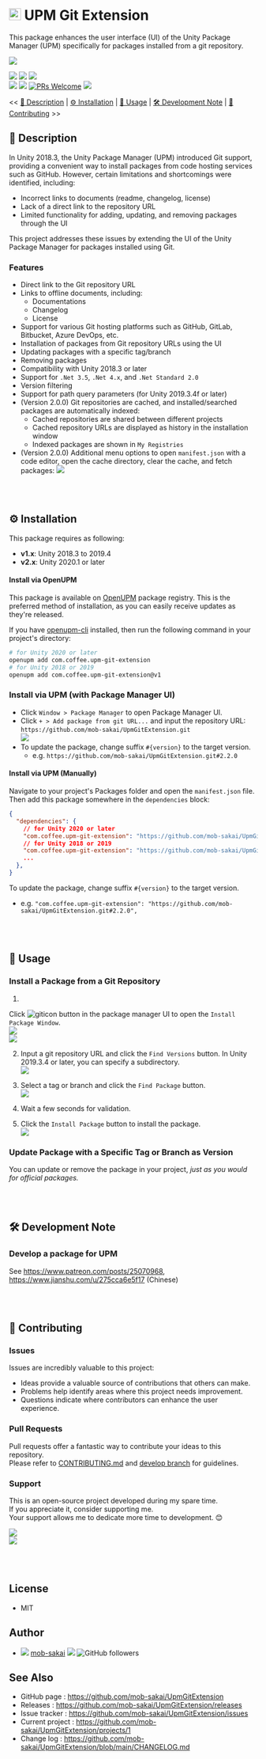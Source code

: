 # <img src="https://git-scm.com/images/logos/downloads/Git-Icon-1788C.svg" height="24px" > UPM Git Extension

This package enhances the user interface (UI) of the Unity Package Manager (UPM) specifically for packages installed
from a git repository.

![](https://user-images.githubusercontent.com/12690315/60764681-20c28380-a0c9-11e9-9c3c-75e3d4e0279e.png)

[![](https://img.shields.io/npm/v/com.coffee.upm-git-extension?label=openupm&registry_uri=https://package.openupm.com)](https://openupm.com/packages/com.coffee.upm-git-extension/)
[![](https://img.shields.io/github/v/release/mob-sakai/UpmGitExtension?include_prereleases)](https://github.com/mob-sakai/UpmGitExtension/releases)
[![](https://img.shields.io/github/license/mob-sakai/UpmGitExtension.svg)](https://github.com/mob-sakai/UpmGitExtension/blob/main/LICENSE.txt)  
![](https://img.shields.io/badge/Unity-2018.3+-57b9d3.svg?style=flat&logo=unity)
![](https://github.com/mob-sakai/UpmGitExtension/actions/workflows/test.yml/badge.svg?branch=develop)
[![PRs Welcome](https://img.shields.io/badge/PRs-welcome-orange.svg)](http://makeapullrequest.com)
[![](https://img.shields.io/twitter/follow/mob_sakai.svg?label=Follow&style=social)](https://twitter.com/intent/follow?screen_name=mob_sakai)

<< [📝 Description](#-description) | [⚙ Installation](#-installation) | [🚀 Usage](#-usage) | [🛠 Development Note](#-development-note) | [🤝 Contributing](#-contributing) >>

## 📝 Description

In Unity 2018.3, the Unity Package Manager (UPM) introduced Git support, providing a convenient way to install packages
from code hosting services such as GitHub. However, certain limitations and shortcomings were identified, including:

- Incorrect links to documents (readme, changelog, license)
- Lack of a direct link to the repository URL
- Limited functionality for adding, updating, and removing packages through the UI

This project addresses these issues by extending the UI of the Unity Package Manager for packages installed using Git.

### Features

- Direct link to the Git repository URL
- Links to offline documents, including:
    - Documentations
    - Changelog
    - License
- Support for various Git hosting platforms such as GitHub, GitLab, Bitbucket, Azure DevOps, etc.
- Installation of packages from Git repository URLs using the UI
- Updating packages with a specific tag/branch
- Removing packages
- Compatibility with Unity 2018.3 or later
- Support for `.Net 3.5`, `.Net 4.x`, and `.Net Standard 2.0`
- Version filtering
- Support for path query parameters (for Unity 2019.3.4f or later)
- (Version 2.0.0) Git repositories are cached, and installed/searched packages are automatically indexed:
    - Cached repositories are shared between different projects
    - Cached repository URLs are displayed as history in the installation window
    - Indexed packages are shown in `My Registries`
- (Version 2.0.0) Additional menu options to open `manifest.json` with a code editor, open the cache directory, clear
  the cache, and fetch packages:
  ![](https://user-images.githubusercontent.com/12690315/169232173-943ee8cf-9d18-435d-aea2-3fdd16538cf7.png)

<br><br>

## ⚙ Installation

This package requires as following:

- **v1.x**: Unity 2018.3 to 2019.4
- **v2.x**: Unity 2020.1 or later

#### Install via OpenUPM

This package is available on [OpenUPM](https://openupm.com) package registry.
This is the preferred method of installation, as you can easily receive updates as they're released.

If you have [openupm-cli](https://github.com/openupm/openupm-cli) installed, then run the following command in your
project's directory:

```sh
# for Unity 2020 or later
openupm add com.coffee.upm-git-extension
# for Unity 2018 or 2019
openupm add com.coffee.upm-git-extension@v1 
```

### Install via UPM (with Package Manager UI)

- Click `Window > Package Manager` to open Package Manager UI.
- Click `+ > Add package from git URL...` and input the repository URL: `https://github.com/mob-sakai/UpmGitExtension.git`  
  ![](https://github.com/mob-sakai/mob-sakai/releases/download/docs/upm-add-from-url.png)
- To update the package, change suffix `#{version}` to the target version.
    - e.g. `https://github.com/mob-sakai/UpmGitExtension.git#2.2.0`

#### Install via UPM (Manually)

Navigate to your project's Packages folder and open the `manifest.json` file. Then add this package somewhere in
the `dependencies` block:

```json
{
  "dependencies": {
    // for Unity 2020 or later
    "com.coffee.upm-git-extension": "https://github.com/mob-sakai/UpmGitExtension.git",
    // for Unity 2018 or 2019
    "com.coffee.upm-git-extension": "https://github.com/mob-sakai/UpmGitExtension.git#v1",
    ...
  },
}
```

To update the package, change suffix `#{version}` to the target version.

* e.g. `"com.coffee.upm-git-extension": "https://github.com/mob-sakai/UpmGitExtension.git#2.2.0",`

<br><br>

## 🚀 Usage

### Install a Package from a Git Repository

1.
Click ![giticon](https://user-images.githubusercontent.com/12690315/60764763-7fd4c800-a0ca-11e9-957b-ca68e3ca6123.png)
button in the package manager UI to open the `Install Package Window`.  
![](https://user-images.githubusercontent.com/12690315/60766233-dbf71680-a0e1-11e9-8303-fbd790e9e35b.png)  
![](https://user-images.githubusercontent.com/12690315/60764768-91b66b00-a0ca-11e9-9ccd-9fef88c77d5e.png)

2. Input a git repository URL and click the `Find Versions` button. In Unity 2019.3.4 or later, you can specify a
   subdirectory.  
   ![](https://user-images.githubusercontent.com/12690315/60766258-4314cb00-a0e2-11e9-91f8-3aad514450bc.png)

3. Select a tag or branch and click the `Find Package` button.  
   ![](https://user-images.githubusercontent.com/12690315/60766257-4314cb00-a0e2-11e9-8b2e-23efc50ded72.png)

4. Wait a few seconds for validation.

5. Click the `Install Package` button to install the package.  
   ![](https://user-images.githubusercontent.com/12690315/60766259-4314cb00-a0e2-11e9-9b89-0bc0d4f71517.png)

### Update Package with a Specific Tag or Branch as Version

You can update or remove the package in your project, _just as you would for official packages._

<br><br>

## 🛠 Development Note

### Develop a package for UPM

See https://www.patreon.com/posts/25070968, https://www.jianshu.com/u/275cca6e5f17 (Chinese)

<br><br>

## 🤝 Contributing

### Issues

Issues are incredibly valuable to this project:

- Ideas provide a valuable source of contributions that others can make.
- Problems help identify areas where this project needs improvement.
- Questions indicate where contributors can enhance the user experience.

### Pull Requests

Pull requests offer a fantastic way to contribute your ideas to this repository.  
Please refer to [CONTRIBUTING.md](https://github.com/mob-sakai/UpmGitExtension/tree/develop/CONTRIBUTING.md) and [develop branch](https://github.com/mob-sakai/UpmGitExtension/tree/develop) for guidelines.

### Support

This is an open-source project developed during my spare time.  
If you appreciate it, consider supporting me.  
Your support allows me to dedicate more time to development. 😊

[![](https://user-images.githubusercontent.com/12690315/50731629-3b18b480-11ad-11e9-8fad-4b13f27969c1.png)](https://www.patreon.com/join/2343451?)  
[![](https://user-images.githubusercontent.com/12690315/66942881-03686280-f085-11e9-9586-fc0b6011029f.png)](https://github.com/users/mob-sakai/sponsorship)

<br><br>

## License

* MIT

## Author

* ![](https://user-images.githubusercontent.com/12690315/96986908-434a0b80-155d-11eb-8275-85138ab90afa.png) [mob-sakai](https://github.com/mob-sakai) [![](https://img.shields.io/twitter/follow/mob_sakai.svg?label=Follow&style=social)](https://twitter.com/intent/follow?screen_name=mob_sakai) ![GitHub followers](https://img.shields.io/github/followers/mob-sakai?style=social)

## See Also

- GitHub page : https://github.com/mob-sakai/UpmGitExtension
- Releases : https://github.com/mob-sakai/UpmGitExtension/releases
- Issue tracker : https://github.com/mob-sakai/UpmGitExtension/issues
- Current project : https://github.com/mob-sakai/UpmGitExtension/projects/1
- Change log : https://github.com/mob-sakai/UpmGitExtension/blob/main/CHANGELOG.md
